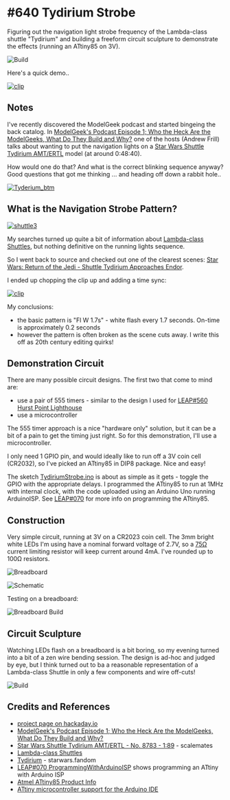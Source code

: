 # #640 Tydirium Strobe

Figuring out the navigation light strobe frequency of the Lambda-class shuttle "Tydirium" and building a freeform circuit sculpture to demonstrate the effects (running an ATtiny85 on 3V).

![Build](./assets/TydiriumStrobe_build.jpg?raw=true)

Here's a quick demo..

[![clip](https://img.youtube.com/vi/6BTHMVjaiEY/0.jpg)](https://www.youtube.com/watch?v=6BTHMVjaiEY)

## Notes

I've recently discovered the ModelGeek podcast and started bingeing the back catalog.
In
[ModelGeek's Podcast Episode 1; Who the Heck Are the ModelGeeks, What Do They Build and Why?](https://www.modelgeekspodcast.com/1568581/7191259-modelgeeks-episode-1-who-the-heck-are-the-modelgeeks-what-do-they-build-and-why)
one of the hosts (Andrew Frill) talks about
wanting to put the navigation lights on a
[Star Wars Shuttle Tydirium AMT/ERTL](https://www.scalemates.com/kits/amt-ertl-8783-shuttle-tydirium--237585) model (at around 0:48:40).

How would one do that? And what is the correct blinking sequence anyway?
Good questions that got me thinking ... and heading off down a rabbit hole..

[![Tyderium_btm](./assets/Tyderium_btm.jpg?raw=true)](https://www.theforce.net/swtc/lambda.html)

## What is the Navigation Strobe Pattern?

[![shuttle3](./assets/shuttle3.jpg?raw=true)](https://www.theforce.net/swtc/lambda.html)

My searches turned up quite a bit of information about [Lambda-class Shuttles](https://www.theforce.net/swtc/lambda.html),
but nothing definitive on the running lights sequence.

So I went back to source and checked out one of the clearest scenes:
[Star Wars: Return of the Jedi - Shuttle Tydirium Approaches Endor](https://youtu.be/vN1WxLth9Mw?t=107).

I ended up chopping the clip up and adding a time sync:

[![clip](https://img.youtube.com/vi/5xd6kZG1V0M/0.jpg)](https://www.youtube.com/watch?v=5xd6kZG1V0M)

My conclusions:

* the basic pattern is "Fl W 1.7s" - white flash every 1.7 seconds. On-time is approximately 0.2 seconds
* however the pattern is often broken as the scene cuts away. I write this off as 20th century editing quirks!

## Demonstration Circuit

There are many possible circuit designs. The first two that come to mind are:

* use a pair of 555 timers - similar to the design I used for [LEAP#560 Hurst Point Lighthouse](../HurstPointLighthouse)
* use a microcontroller

The 555 timer approach is a nice "hardware only" solution, but it can be a bit of a pain to get the timing just right.
So for this demonstration, I'll use a microcontroller.

I only need 1 GPIO pin, and would ideally like to run off a 3V coin cell (CR2032), so I've picked an ATtiny85 in DIP8 package.
Nice and easy!

The sketch [TydiriumStrobe.ino](./TydiriumStrobe.ino) is about as simple as it gets - toggle the GPIO with the appropriate delays.
I programmed the ATtiny85 to run at 1MHz with internal clock, with the code uploaded using an Arduino Uno running ArduinoISP.
See [LEAP#070](../../playground/ProgrammingWithArduinoISP) for more info on programming the ATtiny85.

## Construction

Very simple circuit, running at 3V on a CR2023 coin cell.
The 3mm bright white LEDs I'm using have a nominal forward voltage of 2.7V, so
a [75Ω](https://www.wolframalpha.com/input/?i=0.3V%2F4mA) current limiting resistor will keep current around 4mA. I've rounded up to 100Ω resistors.

![Breadboard](./assets/TydiriumStrobe_bb.jpg?raw=true)

![Schematic](./assets/TydiriumStrobe_schematic.jpg?raw=true)

Testing on a breadboard:

![Breadboard Build](./assets/TydiriumStrobe_bb_build.jpg?raw=true)

## Circuit Sculpture

Watching LEDs flash on a breadboard is a bit boring, so my evening turned into a bit of a zen wire bending session.
The design is ad-hoc and judged by eye, but I think turned out to ba a reasonable representation of a Lambda-class Shuttle in only a few components and
wire off-cuts!

![Build](./assets/TydiriumStrobe_build.jpg?raw=true)

## Credits and References

* [project page on hackaday.io](https://hackaday.io/project/179600-tydirium-strobe-lights)
* [ModelGeek's Podcast Episode 1; Who the Heck Are the ModelGeeks, What Do They Build and Why?](https://www.modelgeekspodcast.com/1568581/7191259-modelgeeks-episode-1-who-the-heck-are-the-modelgeeks-what-do-they-build-and-why)
* [Star Wars Shuttle Tydirium AMT/ERTL - No. 8783 - 1:89](https://www.scalemates.com/kits/amt-ertl-8783-shuttle-tydirium--237585) - scalemates
* [Lambda-class Shuttles](https://www.theforce.net/swtc/lambda.html)
* [Tydirium](https://starwars.fandom.com/wiki/Tydirium/Legends) - starwars.fandom
* [LEAP#070 ProgrammingWithArduinoISP](../../playground/ProgrammingWithArduinoISP) shows programming an ATtiny with Arduino ISP
* [Atmel ATtiny85 Product Info](http://www.atmel.com/devices/ATTINY85.aspx)
* [ATtiny microcontroller support for the Arduino IDE](https://github.com/damellis/attiny)

